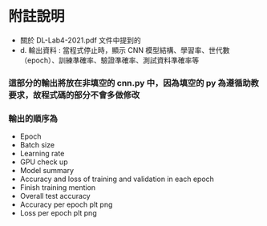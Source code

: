 # 附註說明
- 關於 DL-Lab4-2021.pdf 文件中提到的 
- d. 輸出資料 : 當程式停止時，顯示 CNN 模型結構、學習率、世代數（epoch）、訓練準確率、驗證準確率、測試資料準確率等
### 這部分的輸出將放在非填空的 cnn.py 中，因為填空的 py 為遵循助教要求，故程式碼的部分不會多做修改
### 輸出的順序為
- Epoch
- Batch size
- Learning rate
- GPU check up
- Model summary
- Accuracy and loss of training and validation in each epoch
- Finish training mention
- Overall test accuracy
- Accuracy per epoch plt png
- Loss per epoch plt png